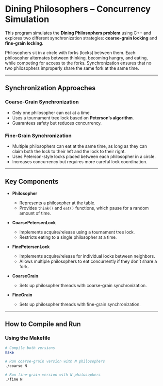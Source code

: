 # Dining Philosophers – Concurrency Simulation

This program simulates the **Dining Philosophers problem** using C++ and explores two different synchronization strategies: **coarse-grain locking** and **fine-grain locking**.  

Philosophers sit in a circle with forks (locks) between them. Each philosopher alternates between thinking, becoming hungry, and eating, while competing for access to the forks. Synchronization ensures that no two philosophers improperly share the same fork at the same time.

---

## Synchronization Approaches

### Coarse-Grain Synchronization
- Only one philosopher can eat at a time.  
- Uses a tournament tree lock based on **Peterson’s algorithm**.  
- Guarantees safety but reduces concurrency.  

### Fine-Grain Synchronization
- Multiple philosophers can eat at the same time, as long as they can claim both the lock to their left and the lock to their right.  
- Uses Peterson-style locks placed between each philosopher in a circle.  
- Increases concurrency but requires more careful lock coordination.  

---

## Key Components

- **Philosopher**  
  - Represents a philosopher at the table.  
  - Provides `think()` and `eat()` functions, which pause for a random amount of time.  

- **CoarsePetersenLock**  
  - Implements acquire/release using a tournament tree lock.  
  - Restricts eating to a single philosopher at a time.  

- **FinePetersenLock**  
  - Implements acquire/release for individual locks between neighbors.  
  - Allows multiple philosophers to eat concurrently if they don’t share a fork.  

- **CoarseGrain**  
  - Sets up philosopher threads with coarse-grain synchronization.  

- **FineGrain**  
  - Sets up philosopher threads with fine-grain synchronization.  

---

## How to Compile and Run

### Using the Makefile
```bash
# Compile both versions
make

# Run coarse-grain version with N philosophers
./coarse N

# Run fine-grain version with N philosophers
./fine N
